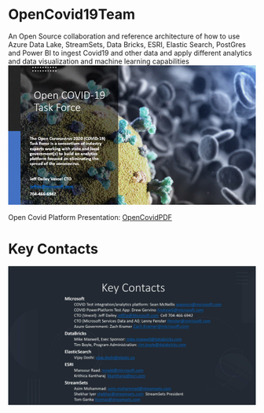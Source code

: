 # OpenCovid19Team
An Open Source collaboration and reference architecture of how to use Azure Data Lake, StreamSets, Data Bricks, ESRI, Elastic Search, PostGres and Power BI to ingest Covid19 and other data and apply different analytics and data visualization and machine learning capabilities
![Open Covid TaskForce Splash](/assets/OpenCovidTaskForce.gif)

Open Covid Platform Presentation: 
[OpenCovidPDF](/assets/OpenCovidPlatform.pdf "Open Covid Platform Presentation PDF")

# Key Contacts
![Open Covid TaskForce Splash](/assets/COVID19KeyContacts.jpg)
